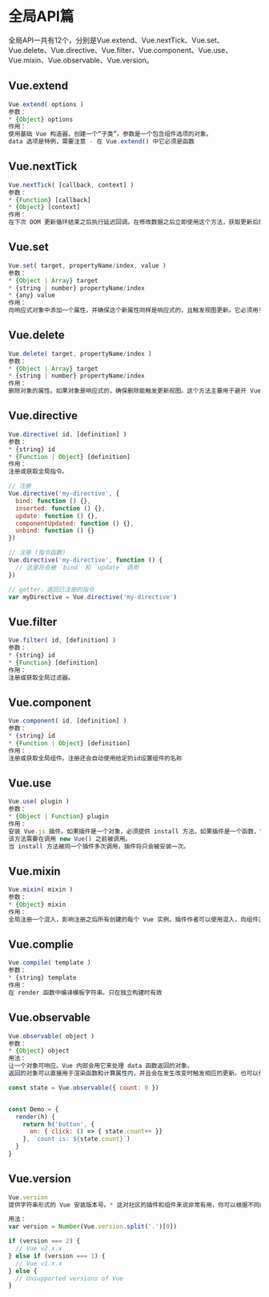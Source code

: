 # 全局API篇

全局API一共有12个，分别是Vue.extend、Vue.nextTick、Vue.set、Vue.delete、Vue.directive、Vue.filter、Vue.component、Vue.use、Vue.mixin、Vue.observable、Vue.version。  

## Vue.extend

```js
Vue.extend( options )
参数：
* {Object} options
作用：
使用基础 Vue 构造器，创建一个“子类”。参数是一个包含组件选项的对象。
data 选项是特例，需要注意 - 在 Vue.extend() 中它必须是函数
```

## Vue.nextTick

```js
Vue.nextTick( [callback, context] ) 
参数：
* {Function} [callback]
* {Object} [context]
作用：
在下次 DOM 更新循环结束之后执行延迟回调。在修改数据之后立即使用这个方法，获取更新后的 DOM。
```

## Vue.set

```js
Vue.set( target, propertyName/index, value )
参数：
* {Object | Array} target
* {string | number} propertyName/index
* {any} value
作用：
向响应式对象中添加一个属性，并确保这个新属性同样是响应式的，且触发视图更新。它必须用于向响应式对象上添加新属性，因为 Vue 无法探测普通的新增属性 (比如 this.myObject.newProperty = 'hi')
```

## Vue.delete

```js
Vue.delete( target, propertyName/index )
参数：
* {Object | Array} target
* {string | number} propertyName/index
作用：
删除对象的属性。如果对象是响应式的，确保删除能触发更新视图。这个方法主要用于避开 Vue 不能检测到属性被删除的限制，但是你应该很少会使用它。
```

## Vue.directive

```js
Vue.directive( id, [definition] )
参数：
* {string} id
* {Function | Object} [definition]
作用：
注册或获取全局指令。

// 注册
Vue.directive('my-directive', {
  bind: function () {},
  inserted: function () {},
  update: function () {},
  componentUpdated: function () {},
  unbind: function () {}
})

// 注册 (指令函数)
Vue.directive('my-directive', function () {
  // 这里将会被 `bind` 和 `update` 调用
})

// getter，返回已注册的指令
var myDirective = Vue.directive('my-directive')
```

## Vue.filter

```js
Vue.filter( id, [definition] )
参数：
* {string} id
* {Function} [definition]
作用：
注册或获取全局过滤器。
```

## Vue.component

```js
Vue.component( id, [definition] )
参数：
* {string} id
* {Function | Object} [definition]
作用：
注册或获取全局组件。注册还会自动使用给定的id设置组件的名称
```

## Vue.use

```js
Vue.use( plugin )
参数：
* {Object | Function} plugin
作用：
安装 Vue.js 插件。如果插件是一个对象，必须提供 install 方法。如果插件是一个函数，它会被作为 install 方法。install 方法调用时，会将 Vue 作为参数传入。
该方法需要在调用 new Vue() 之前被调用。
当 install 方法被同一个插件多次调用，插件将只会被安装一次。
```

## Vue.mixin

```js
Vue.mixin( mixin )
参数：
* {Object} mixin
作用：
全局注册一个混入，影响注册之后所有创建的每个 Vue 实例。插件作者可以使用混入，向组件注入自定义的行为。不推荐在应用代码中使用。
```

## Vue.complie

```js
Vue.compile( template )
参数：
* {string} template
作用：
在 render 函数中编译模板字符串。只在独立构建时有效
```

## Vue.observable

```js
Vue.observable( object )
参数：
* {Object} object
用法：
让一个对象可响应。Vue 内部会用它来处理 data 函数返回的对象。
返回的对象可以直接用于渲染函数和计算属性内，并且会在发生改变时触发相应的更新。也可以作为最小化的跨组件状态存储器，用于简单的场景：

const state = Vue.observable({ count: 0 })


const Demo = {
  render(h) {
    return h('button', {
      on: { click: () => { state.count++ }}
    }, `count is: ${state.count}`)
  }
}
```

## Vue.version

```js
Vue.version
提供字符串形式的 Vue 安装版本号。* 这对社区的插件和组件来说非常有用，你可以根据不同的版本号采取不同的策略。

用法：
var version = Number(Vue.version.split('.')[0])

if (version === 2) {
  // Vue v2.x.x
} else if (version === 1) {
  // Vue v1.x.x
} else {
  // Unsupported versions of Vue
}
```